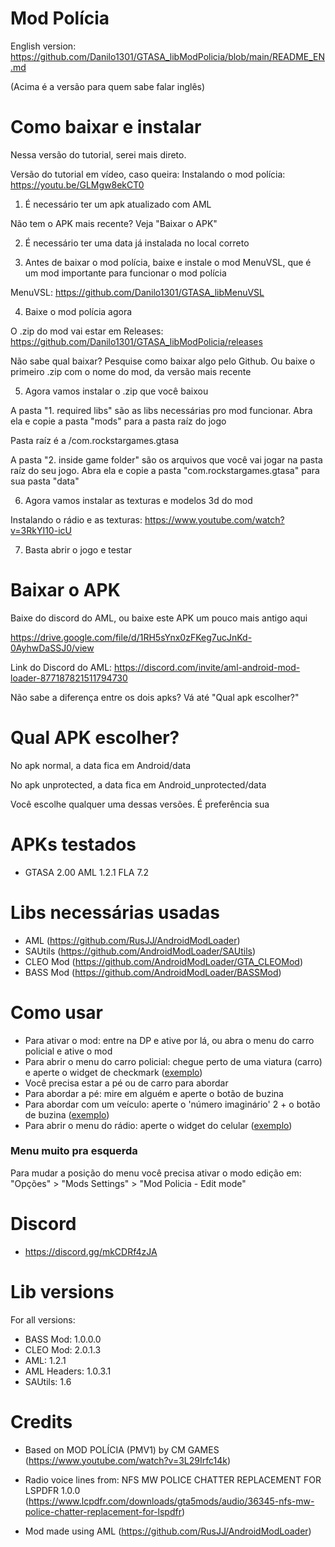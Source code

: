# Mod Polícia

English version:
https://github.com/Danilo1301/GTASA_libModPolicia/blob/main/README_EN.md

(Acima é a versão para quem sabe falar inglês)

<h1>Como baixar e instalar</h1>

Nessa versão do tutorial, serei mais direto.

Versão do tutorial em vídeo, caso queira: Instalando o mod polícia: https://youtu.be/GLMgw8ekCT0

1. É necessário ter um apk atualizado com AML

Não tem o APK mais recente? Veja "Baixar o APK"

2. É necessário ter uma data já instalada no local correto

3. Antes de baixar o mod polícia, baixe e instale o mod MenuVSL, que é um mod importante para funcionar o mod polícia

MenuVSL: https://github.com/Danilo1301/GTASA_libMenuVSL

4. Baixe o mod polícia agora

O .zip do mod vai estar em Releases: https://github.com/Danilo1301/GTASA_libModPolicia/releases

Não sabe qual baixar? Pesquise como baixar algo pelo Github. Ou baixe o primeiro .zip com o nome do mod, da versão mais recente

5. Agora vamos instalar o .zip que você baixou

A pasta "1. required libs" são as libs necessárias pro mod funcionar. Abra ela e copie a pasta "mods" para a pasta raíz do jogo

Pasta raíz é a /com.rockstargames.gtasa

A pasta "2. inside game folder" são os arquivos que você vai jogar na pasta raíz do seu jogo. Abra ela e copie a pasta "com.rockstargames.gtasa" para sua pasta "data"

6. Agora vamos instalar as texturas e modelos 3d do mod

Instalando o rádio e as texturas: https://www.youtube.com/watch?v=3RkYI10-icU

7. Basta abrir o jogo e testar

<h1>Baixar o APK</h1>

Baixe do discord do AML, ou baixe este APK um pouco mais antigo aqui

https://drive.google.com/file/d/1RH5sYnx0zFKeg7ucJnKd-0AyhwDaSSJ0/view

Link do Discord do AML: https://discord.com/invite/aml-android-mod-loader-877187821511794730

Não sabe a diferença entre os dois apks? Vá até "Qual apk escolher?"

<h1>Qual APK escolher?</h1>

No apk normal, a data fica em Android/data

No apk unprotected, a data fica em Android_unprotected/data

Você escolhe qualquer uma dessas versões. É preferência sua

<h1>APKs testados</h1>

* GTASA 2.00 AML 1.2.1 FLA 7.2

<h1>Libs necessárias usadas</h1>

  * AML (https://github.com/RusJJ/AndroidModLoader)
  * SAUtils (https://github.com/AndroidModLoader/SAUtils)
  * CLEO Mod (https://github.com/AndroidModLoader/GTA_CLEOMod)
  * BASS Mod (https://github.com/AndroidModLoader/BASSMod)

<h1>Como usar</h1>

* Para ativar o mod: entre na DP e ative por lá, ou abra o menu do carro policial e ative o mod
* Para abrir o menu do carro policial: chegue perto de uma viatura (carro) e aperte o widget de checkmark ([exemplo](https://imgur.com/gallery/car-menu-GL7uO31))
* Você precisa estar a pé ou de carro para abordar
* Para abordar a pé: mire em alguém e aperte o botão de buzina
* Para abordar com um veículo: aperte o 'número imaginário' 2 + o botão de buzina ([exemplo](https://imgur.com/gallery/2-horn-vQwZCR6))
* Para abrir o menu do rádio: aperte o widget do celular ([exemplo](https://imgur.com/gallery/radio-VwkFlcQ))

<h3>Menu muito pra esquerda</h3>

Para mudar a posição do menu você precisa ativar o modo edição em: "Opções" > "Mods Settings" > "Mod Policia - Edit mode"

<h1>Discord</h1>

* https://discord.gg/mkCDRf4zJA

<h1>Lib versions</h1>

For all versions:
* BASS Mod: 1.0.0.0
* CLEO Mod: 2.0.1.3
* AML: 1.2.1
* AML Headers: 1.0.3.1
* SAUtils: 1.6

<h1>Credits</h1>

* Based on MOD POLÍCIA (PMV1) by CM GAMES (https://www.youtube.com/watch?v=3L29Irfc14k)

* Radio voice lines from: NFS MW POLICE CHATTER REPLACEMENT FOR LSPDFR 1.0.0 (https://www.lcpdfr.com/downloads/gta5mods/audio/36345-nfs-mw-police-chatter-replacement-for-lspdfr)

* Mod made using AML (https://github.com/RusJJ/AndroidModLoader)
